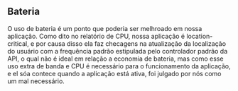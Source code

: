 ## Bateria
O uso de bateria é um ponto que poderia ser melhroado em nossa aplicação. Como dito no relatório de CPU, nossa aplicação é location-critical, e por causa disso ela faz checagens na atualização da localização do usuário com a frequência padrão estipulada pelo controlador padrão da API, o qual não é ideal em relação a economia de bateria, mas como esse uso extra de banda e CPU é necessário para o funcionamento da aplicação, e el sóa contece quando a aplicação está ativa, foi julgado por nós como um mal necessário.

<!-- ![Image](img_name.jpg) -->